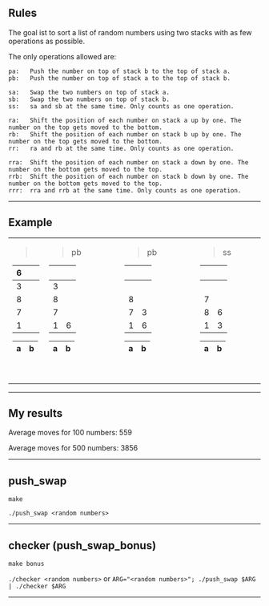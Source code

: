 ## Rules

The goal ist to sort a list of random numbers using two stacks with as few operations as possible.

The only operations allowed are:

```
pa:   Push the number on top of stack b to the top of stack a.
pb:   Push the number on top of stack a to the top of stack b.

sa:   Swap the two numbers on top of stack a.
sb:   Swap the two numbers on top of stack b.
ss:   sa and sb at the same time. Only counts as one operation.

ra:   Shift the position of each number on stack a up by one. The number on the top gets moved to the bottom.
rb:   Shift the position of each number on stack b up by one. The number on the top gets moved to the bottom.
rr:   ra and rb at the same time. Only counts as one operation.

rra:  Shift the position of each number on stack a down by one. The number on the bottom gets moved to the top.
rrb:  Shift the position of each number on stack b down by one. The number on the bottom gets moved to the top.
rrr:  rra and rrb at the same time. Only counts as one operation.
```

---

## Example

<table align="center">
<tr><td align="center">

> ⠀

| 6 | ⠀ |
|---|---|
| 3 |   |
| 8 |   |
| 7 |   |
| 1 |   |

| a | b |
|---|---|

⠀

</td><td align="center">

> pb⠀⠀⠀⠀⠀⠀

|   | ⠀ |
|---|---|
| 3 |   |
| 8 |   |
| 7 |   |
| 1 | 6 |

| a | b |
|---|---|

⠀

</td><td align="center">

> pb⠀⠀⠀⠀⠀⠀

|   | ⠀ |
|---|---|
|   | ⠀ |
| 8 |   |
| 7 | 3 |
| 1 | 6 |

| a | b |
|---|---|

⠀

</td><td align="center">

> ss⠀⠀⠀⠀⠀⠀

|   | ⠀ |
|---|---|
|   | ⠀ |
| 7 |   |
| 8 | 6 |
| 1 | 3 |

| a | b |
|---|---|

⠀

</td><td align="center">

> pa⠀⠀⠀⠀⠀⠀

|   | ⠀ |
|---|---|
| 6 |   |
| 7 |   |
| 8 |   |
| 1 | 3 |

| a | b |
|---|---|

⠀

</td><td align="center">

> pa⠀⠀⠀⠀⠀⠀

| 3 | ⠀ |
|---|---|
| 6 |   |
| 7 |   |
| 8 |   |
| 1 |   |

| a | b |
|---|---|

⠀

</td><td align="center">

> rra⠀⠀⠀⠀⠀⠀

| 1 | ⠀ |
|---|---|
| 3 |   |
| 6 |   |
| 7 |   |
| 8 |   |

| a | b |
|---|---|

⠀

</td></tr> </table>

---

## My results

Average moves for 100 numbers:  559

Average moves for 500 numbers: 3856

---

## push_swap

`make`

`./push_swap <random numbers>`

---


## checker (push_swap_bonus)

`make bonus`

`./checker <random numbers>` or `ARG="<random numbers>"; ./push_swap $ARG | ./checker $ARG`

---
